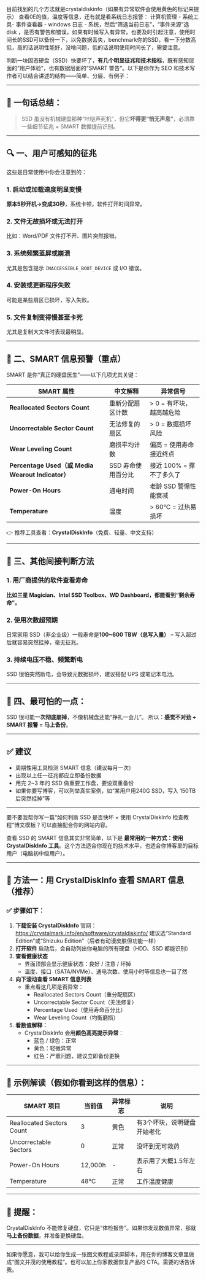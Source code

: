 目前找到的几个方法就是crystaldiskinfo（如果有异常软件会使用黄色的标记来提示） 查看0E的值，温度等信息，还有就是看系统日志报警： 计算机管理 - 系统工具- 事件查看器 - windows 日志 - 系统，然后“筛选当前日志”，“事件来源”选 disk ，是否有警告和错误，如果有时候写入有异常，也要及时引起注意，使用时间长的SSD可以备份一下，以免数据丢失，benchmark你的SSD，看一下分数高低，高的话说明性能好，没啥问题，低的话说明使用时间长了，需要注意。

判断一块固态硬盘（SSD）快要坏了，**有几个明显征兆和技术指标**，既有感知层面的“用户体验”，也有数据层面的“SMART 警告”。以下是你作为 SEO 和技术写作者可以结合讲述的结构——简单、分层、有例子：

------

## 🧠 一句话总结：

> SSD 虽没有机械硬盘那种“咔哒声死机”，但它**坏得更“悄无声息”**，必须靠一些细节征兆 + SMART 数据提前识别。

------

## 🔍 一、用户可感知的征兆

这些是日常使用中你会注意到的：

### 1. 启动或加载速度明显变慢

**原本5秒开机→变成30秒**，系统卡顿，软件打开时间异常。

### 2. 文件无故损坏或无法打开

比如：Word/PDF 文件打不开、图片突然报错。

### 3. 系统频繁蓝屏或崩溃

尤其是包含提示 `INACCESSIBLE_BOOT_DEVICE` 或 I/O 错误。

### 4. 安装或更新程序失败

可能是某些扇区已损坏，写入失败。

### 5. 文件复制变得慢甚至卡死

尤其是复制大文件时表现最明显。

------

## 🧪 二、SMART 信息预警（重点）

SMART 是你“真正的硬盘医生”——以下几项尤其关键：

| SMART 属性                                        | 中文解释           | 异常信号                 |
| ------------------------------------------------- | ------------------ | ------------------------ |
| **Reallocated Sectors Count**                     | 重新分配扇区计数   | > 0 = 有坏块，越高越危险 |
| **Uncorrectable Sector Count**                    | 无法修复的扇区     | > 0 = 数据损坏风险       |
| **Wear Leveling Count**                           | 磨损平均计数       | 偏高 = 使用寿命接近终点  |
| **Percentage Used（或 Media Wearout Indicator）** | SSD 寿命使用百分比 | 接近 100% = 撑不了多久了 |
| **Power-On Hours**                                | 通电时间           | 老龄 SSD 警惕性能衰减    |
| **Temperature**                                   | 温度               | > 60℃ = 过热易损坏       |

👉 推荐工具查看：**CrystalDiskInfo**（免费、轻量、中文支持）

------

## 🧷 三、其他间接判断方法

### 1. 用厂商提供的软件查看寿命

**比如三星 Magician、Intel SSD Toolbox、WD Dashboard，都能看到“剩余寿命”。**

### 2. 使用次数超预期

日常家用 SSD（非企业级）一般寿命是**100~600 TBW（总写入量）**
 – 写入超过后就容易突然挂掉，毫无征兆。

### 3. 持续电压不稳、频繁断电

SSD 很怕突然断电，会导致元数据损坏，建议搭配 UPS 或笔记本电池。

------

## 🧨 四、最可怕的一点：

SSD 很可能**一次彻底崩掉**，不像机械盘还能“挣扎一会儿”。
 所以：**感觉不对劲 + SMART 报警 = 马上备份**。

------

## ✅ 建议

- 周期性用工具检测 SMART 信息（建议每月一次）
- 出现以上任一征兆都应立即备份数据
- 用完 2~3 年的 SSD 做重要工作盘，要设双重备份
- 如果你要写博客，可以列举真实案例，如“某用户用240G SSD，写入 150TB 后突然挂掉”等

------

要不要我帮你写一篇“如何判断 SSD 是否快坏 + 使用 CrystalDiskInfo 检查教程”博文模板？可以直接配合你的网站内容。

查看 SSD 的 SMART 信息其实非常简单，以下是 **最常用的一种方式：使用 CrystalDiskInfo 工具**。这个方法适合你现在的技术水平，也适合你博客里的目标用户（电脑初中级用户）。

------

## 🧰 方法一：用 CrystalDiskInfo 查看 SMART 信息（推荐）

### ✅ 步骤如下：

1. **下载安装 CrystalDiskInfo**
    官网：https://crystalmark.info/en/software/crystaldiskinfo/
    建议选“Standard Edition”或“Shizuku Edition”（后者有动漫皮肤但功能一样）
2. **打开软件**
    启动后，会自动列出你电脑的所有硬盘（HDD、SSD 都能识别）
3. **查看健康状态**
   - 界面顶部会显示健康状态：良好 / 注意 / 坏掉
   - 温度、接口（SATA/NVMe）、通电次数、使用小时等信息也一目了然
4. **向下滚动查看 SMART 信息列表**
   - 重点看这几项是否异常：
     - Reallocated Sectors Count（重分配扇区）
     - Uncorrectable Sector Count（无法修复）
     - Percentage Used（使用寿命百分比）
     - Wear Leveling Count（均衡磨损）
5. **看数值解释：**
   - CrystalDiskInfo 会用**颜色高亮提示异常**：
     - 蓝色 / 绿色：正常
     - 黄色：轻微异常
     - 红色：严重问题，建议立即备份更换

------

## 🧠 示例解读（假如你看到这样的信息）：

| SMART 项目                | 当前值  | 异常标志 | 说明                        |
| ------------------------- | ------- | -------- | --------------------------- |
| Reallocated Sectors Count | 3       | 黄色     | 有3个坏块，说明硬盘开始老化 |
| Uncorrectable Sectors     | 0       | 正常     | 没坏到无可救药              |
| Power-On Hours            | 12,000h | -        | 表示用了大概1.5年左右       |
| Temperature               | 48℃     | 正常     | 工作温度健康                |

------

## 🧨 提醒：

CrystalDiskInfo 不能修复硬盘，它只是“体检报告”。如果你发现数值异常，那就**马上备份数据**，并准备更换硬盘。

------

如果你愿意，我可以给你生成一张图文教程或录屏脚本，用在你的博客文章里做成“图文并茂的使用教程”。也可以加上你家数据恢复产品的 CTA。需要的话告诉我。